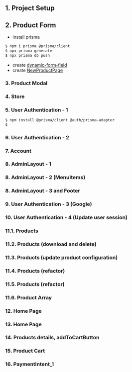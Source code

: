 ## 1. Project Setup

## 2. Product Form

- install prisma

```bash
$ npm i prisma @prisma/client
$ npx prisma generate
$ npx prisma db push
```

- create [dynamic-form-field](src/components/forms/dynamic-form-field/index.tsx)
- create [NewProductPage](src/app/account/product/new/page.tsx)

### 3. Product Modal

### 4. Store

### 5. User Authentication - 1

```bash
$ npm install @prisma/client @auth/prisma-adapter
$
```

### 6. User Authentication - 2

### 7. Account

### 8. AdminLayout - 1

### 8. AdminLayout - 2 (MenuItems)

### 8. AdminLayout - 3 and Footer

### 9. User Authentication - 3 (Google)

### 10. User Authentication - 4 (Update user session)

### 11.1. Products

### 11.2. Products (download and delete)

### 11.3. Products (update product configuration)

### 11.4. Products (refactor)

### 11.5. Products (refactor)

### 11.6. Product Array

### 12. Home Page

### 13. Home Page

### 14. Products details, addToCartButton

### 15. Product Cart

### 16. PaymentIntent_1
